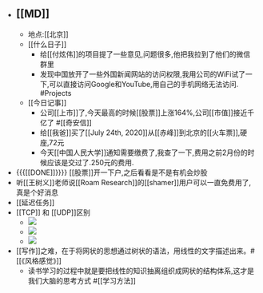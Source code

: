- ## [[MD]]
    - 地点:[[北京]]
    - [[什么日子]]
        - 给[[付炫伟]]的项目提了一些意见,问题很多,他把我拉到了他们的微信群里
        - 发现中国放开了一些外国新闻网站的访问权限,我用公司的WiFi试了一下,可以直接访问Google和YouTube,用自己的手机网络无法访问. #Projects
    - [[今日记事]]
        - 公司[[上市]]了,今天最高的时候[[股票]]上涨164%,公司[[市值]]接近千亿了 #[[奇安信]]
        - 给[[我爸]]买了[[July 24th, 2020]]从[[赤峰]]到北京的[[火车票]],硬座,72元
        - 今天[[中国人民大学]]通知需要缴费了,我查了一下,费用之前2月份的时候应该是交过了.250元的费用.
- {{{[[DONE]]}}}} [[股票]]开一下户,之后看看是不是有机会炒股
- 听[[王树义]]老师说[[Roam Research]]的[[shamer]]用户可以一直免费用了,真是个好消息
- [[延迟任务]]
- [[TCP]] 和 [[UDP]]区别
    - ![](https://firebasestorage.googleapis.com/v0/b/firescript-577a2.appspot.com/o/imgs%2Fapp%2Flxyer%2FDAI48-Pra3.png?alt=media&token=c295d59f-84c7-4eb6-b8bb-34186888d32f)
    - ![](https://firebasestorage.googleapis.com/v0/b/firescript-577a2.appspot.com/o/imgs%2Fapp%2Flxyer%2FFieyjwmi8e.png?alt=media&token=2453fd2e-3c20-4d2d-b008-9e0a8be49f0a)
    - ![](https://firebasestorage.googleapis.com/v0/b/firescript-577a2.appspot.com/o/imgs%2Fapp%2Flxyer%2FsZ2jyriu3t.png?alt=media&token=69228f2d-238f-4be6-aaa5-7a327ec856d4)
- [[写作]]之难，在于将网状的思想通过树状的语法，用线性的文字描述出来。#[[《风格感觉》]]
    - 读书学习的过程中就是要把线性的知识抽离组织成网状的结构体系,这才是我们大脑的思考方式 #[[学习方法]]
